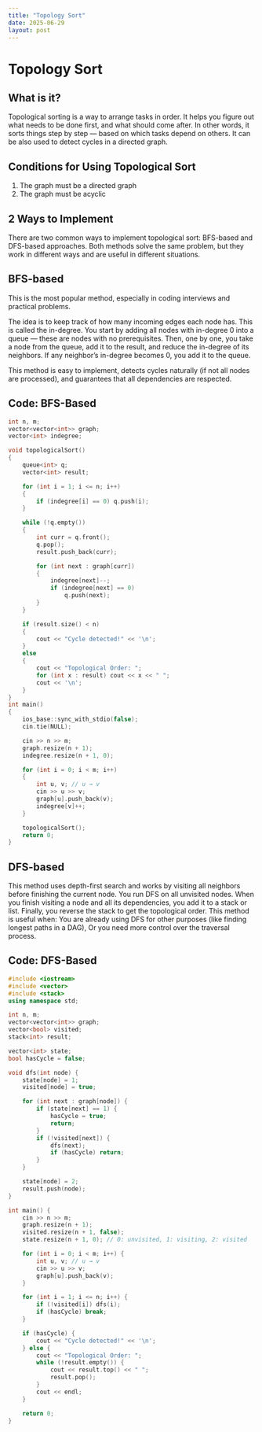```yaml
---
title: "Topology Sort"
date: 2025-06-29
layout: post
---
```


Topology Sort
=============

What is it?
-------------
Topological sorting is a way to arrange tasks in order.
It helps you figure out what needs to be done first, and what should come after.
In other words, it sorts things step by step — based on which tasks depend on others.
It can be also used to detect cycles in a directed graph.

Conditions for Using Topological Sort
-------------
1. The graph must be a directed graph
2. The graph must be acyclic

2 Ways to Implement
-------------
There are two common ways to implement topological sort: BFS-based and DFS-based approaches. 
Both methods solve the same problem, but they work in different ways and are useful in different situations.

BFS-based
-------------
This is the most popular method, especially in coding interviews and practical problems.

The idea is to keep track of how many incoming edges each node has. This is called the in-degree.
You start by adding all nodes with in-degree 0 into a queue — these are nodes with no prerequisites.
Then, one by one, you take a node from the queue, add it to the result, and reduce the in-degree of its neighbors.
If any neighbor’s in-degree becomes 0, you add it to the queue.

This method is easy to implement, detects cycles naturally (if not all nodes are processed), and guarantees that all dependencies are respected.

Code: BFS-Based
-------------
```cpp
int n, m;
vector<vector<int>> graph;
vector<int> indegree;

void topologicalSort() 
{
    queue<int> q;
    vector<int> result;

    for (int i = 1; i <= n; i++) 
    {
        if (indegree[i] == 0) q.push(i);
    }

    while (!q.empty()) 
    {
        int curr = q.front(); 
        q.pop();
        result.push_back(curr);

        for (int next : graph[curr]) 
        {
            indegree[next]--;
            if (indegree[next] == 0)
                q.push(next);
        }
    }

    if (result.size() < n) 
    {
        cout << "Cycle detected!" << '\n';
    } 
    else 
    {
        cout << "Topological Order: ";
        for (int x : result) cout << x << " ";
        cout << '\n';
    }
}
int main()
{
    ios_base::sync_with_stdio(false);
    cin.tie(NULL);

    cin >> n >> m;
    graph.resize(n + 1);
    indegree.resize(n + 1, 0);

    for (int i = 0; i < m; i++) 
    {
        int u, v; // u → v
        cin >> u >> v;
        graph[u].push_back(v);
        indegree[v]++;
    }

    topologicalSort();
    return 0;
}
```

DFS-based
-------------
This method uses depth-first search and works by visiting all neighbors before finishing the current node.
You run DFS on all unvisited nodes.
When you finish visiting a node and all its dependencies, you add it to a stack or list.
Finally, you reverse the stack to get the topological order.
This method is useful when:
You are already using DFS for other purposes (like finding longest paths in a DAG),
Or you need more control over the traversal process.

Code: DFS-Based
-------------
```cpp
#include <iostream>
#include <vector>
#include <stack>
using namespace std;

int n, m;
vector<vector<int>> graph;
vector<bool> visited;
stack<int> result;

vector<int> state;
bool hasCycle = false;

void dfs(int node) {
    state[node] = 1;
    visited[node] = true;

    for (int next : graph[node]) {
        if (state[next] == 1) {
            hasCycle = true;
            return;
        }
        if (!visited[next]) {
            dfs(next);
            if (hasCycle) return;
        }
    }

    state[node] = 2;
    result.push(node);
}

int main() {
    cin >> n >> m;
    graph.resize(n + 1);
    visited.resize(n + 1, false);
    state.resize(n + 1, 0); // 0: unvisited, 1: visiting, 2: visited

    for (int i = 0; i < m; i++) {
        int u, v; // u → v
        cin >> u >> v;
        graph[u].push_back(v);
    }

    for (int i = 1; i <= n; i++) {
        if (!visited[i]) dfs(i);
        if (hasCycle) break;
    }

    if (hasCycle) {
        cout << "Cycle detected!" << '\n';
    } else {
        cout << "Topological Order: ";
        while (!result.empty()) {
            cout << result.top() << " ";
            result.pop();
        }
        cout << endl;
    }

    return 0;
}
```

